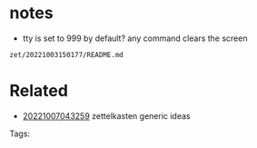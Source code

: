 # notes
  - tty is set to 999 by default? any command clears the screen

` zet/20221003150177/README.md `

# Related

- [20221007043259](/zet/20221007043259/README.md) zettelkasten generic ideas

Tags:

    
